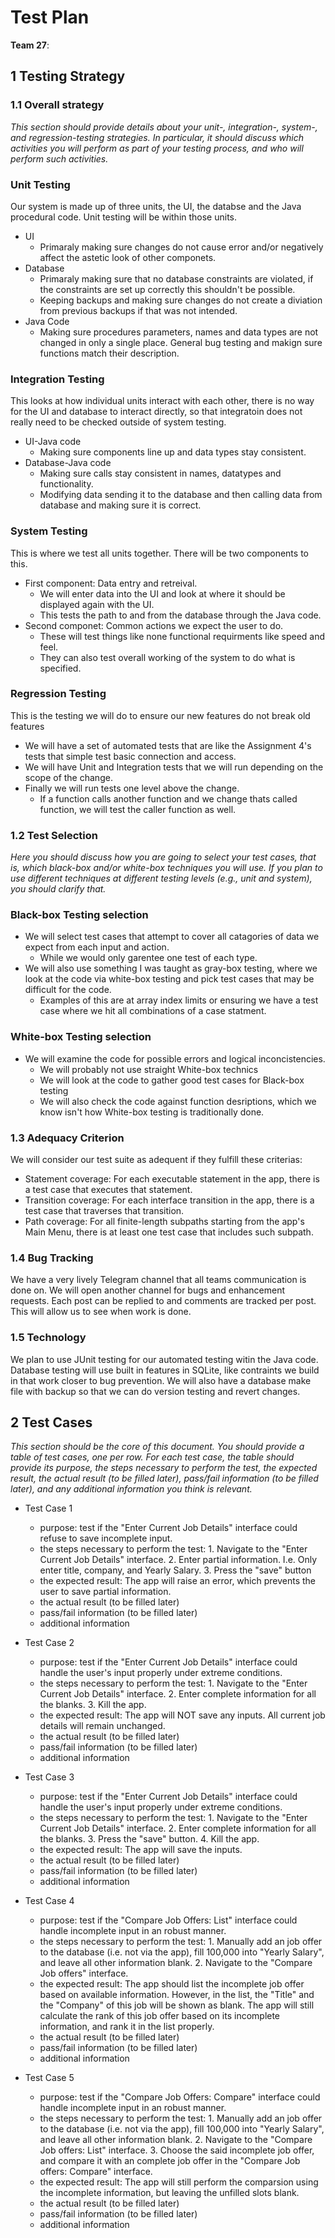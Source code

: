 # Test Plan

**Team 27**:

## 1 Testing Strategy

### 1.1 Overall strategy

*This section should provide details about your unit-, integration-, system-, and regression-testing strategies. In particular, it should discuss which activities you will perform as part of your testing process, and who will perform such activities.*

### Unit Testing

Our system is made up of three units, the UI, the databse and the Java procedural code. Unit testing will be within those units.

* UI
  * Primaraly making sure changes do not cause error and/or negatively affect the astetic look of other componets.
* Database
  * Primaraly making sure that no database constraints are violated, if the constraints are set up correctly this shouldn't be possible.
  * Keeping backups and making sure changes do not create a diviation from previous backups if that was not intended.
* Java Code
  * Making sure procedures parameters, names and data types are not changed in only a single place. General bug testing and makign sure functions match their description.

### Integration Testing

This looks at how individual units interact with each other, there is no way for the UI and database to interact directly, so that integratoin does not really need to be checked outside of system testing.

* UI-Java code
  * Making sure components line up and data types stay consistent.
* Database-Java code
  * Making sure calls stay consistent in names, datatypes and functionality.
  * Modifying data sending it to the database and then calling data from database and making sure it is correct.
  
### System Testing

This is where we test all units together. There will be two components to this.

* First component: Data entry and retreival.
  * We will enter data into the UI and look at where it should be displayed again with the UI.
  * This tests the path to and from the database through the Java code.
* Second componet: Common actions we expect the user to do.
  * These will test things like none functional requirments like speed and feel.
  * They can also test overall working of the system to do what is specified.

### Regression Testing

This is the testing we will do to ensure our new features do not break old features

* We will have a set of automated tests that are like the Assignment 4's tests that simple test basic connection and access.
* We will have Unit and Integration tests that we will run depending on the scope of the change.
* Finally we will run tests one level above the change. 
  * If a function calls another function and we change thats called function, we will test the caller function as well.

### 1.2 Test Selection

*Here you should discuss how you are going to select your test cases, that is, which black-box and/or white-box techniques you will use. If you plan to use different techniques at different testing levels (e.g., unit and system), you should clarify that.*

### Black-box Testing selection

* We will select test cases that attempt to cover all catagories of data we expect from each input and action.
  * While we would only garentee one test of each type.
* We will also use something I was taught as gray-box testing, where we look at the code via white-box testing and pick test cases that may be difficult for the code.
  * Examples of this are at array index limits or ensuring we have a test case where we hit all combinations of a case statment.
  
### White-box Testing selection

* We will examine the code for possible errors and logical inconcistencies.
  *  We will probably not use straight White-box technics
    * We will look at the code to gather good test cases for Black-box testing
    * We will also check the code against function desriptions, which we know isn't how White-box testing is traditionally done.

### 1.3 Adequacy Criterion

We will consider our test suite as adequent if they fulfill these criterias:
* Statement coverage: For each  executable statement in the app, there is a test case that executes that statement.
* Transition coverage: For each interface transition in the app, there is a test case that traverses that transition.
* Path coverage: For all finite-length subpaths starting from the app's Main Menu, there is at least one test case that includes such subpath.

### 1.4 Bug Tracking

We have a very lively Telegram channel that all teams communication is done on.
We will open another channel for bugs and enhancement requests. Each post can be replied to and comments are tracked per post.
This will allow us to see when work is done.

### 1.5 Technology

We plan to use JUnit testing for our automated testing witin the Java code.
Database testing will use built in features in SQLite, like contraints we build in that work closer to bug prevention.
We will also have a database make file with backup so that we can do version testing and revert changes.


## 2 Test Cases

*This section should be the core of this document. You should provide a table of test cases, one per row. For each test case, the table should provide its purpose, the steps necessary to perform the test, the expected result, the actual result (to be filled later), pass/fail information (to be filled later), and any additional information you think is relevant.*

* Test Case 1
    * purpose: test if the "Enter Current Job Details" interface could refuse to save incomplete input.
    * the steps necessary to perform the test: 1. Navigate to the "Enter Current Job Details" interface. 2. Enter partial information. I.e. Only enter title, company, and Yearly Salary. 3. Press the "save" button
    * the expected result: The app will raise an error, which prevents the user to save partial information. 
    * the actual result (to be filled later)
    * pass/fail information (to be filled later)
    * additional information

* Test Case 2
    * purpose: test if the "Enter Current Job Details" interface could handle the user's input properly under extreme conditions.
    * the steps necessary to perform the test: 1. Navigate to the "Enter Current Job Details" interface. 2. Enter complete information for all the blanks. 3. Kill the app.
    * the expected result: The app will NOT save any inputs. All current job details will remain unchanged. 
    * the actual result (to be filled later)
    * pass/fail information (to be filled later)
    * additional information

* Test Case 3
    * purpose: test if the "Enter Current Job Details" interface could handle the user's input properly under extreme conditions.
    * the steps necessary to perform the test: 1. Navigate to the "Enter Current Job Details" interface. 2. Enter complete information for all the blanks. 3. Press the "save" button. 4. Kill the app.
    * the expected result: The app will save the inputs. 
    * the actual result (to be filled later)
    * pass/fail information (to be filled later)
    * additional information 

* Test Case 4
    * purpose: test if the "Compare Job Offers: List" interface could handle incomplete input in an robust manner.
    * the steps necessary to perform the test: 1. Manually add an job offer to the database (i.e. not via the app), fill 100,000 into "Yearly Salary", and leave all other information blank. 2. Navigate to the "Compare Job offers" interface. 
    * the expected result: The app should list the incomplete job offer based on available information. However, in the list, the "Title" and the "Company" of this job will be shown as blank. The app will still calculate the rank of this job offer based on its incomplete information, and rank it in the list properly.
    * the actual result (to be filled later)
    * pass/fail information (to be filled later)
    * additional information  
     
* Test Case 5
    * purpose: test if the "Compare Job Offers: Compare" interface could handle incomplete input in an robust manner.
    * the steps necessary to perform the test: 1. Manually add an job offer to the database (i.e. not via the app), fill 100,000 into "Yearly Salary", and leave all other information blank. 2. Navigate to the "Compare Job offers: List" interface. 3. Choose the said incomplete job offer, and compare it with an complete job offer in the "Compare Job offers: Compare" interface.
    * the expected result: The app will still perform the comparsion using the incomplete information, but leaving the unfilled slots blank.
    * the actual result (to be filled later)
    * pass/fail information (to be filled later)
    * additional information  
